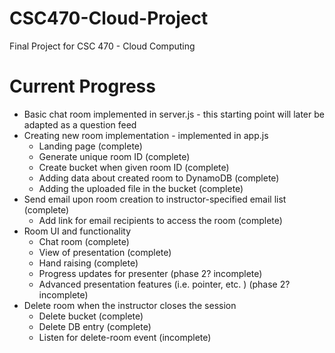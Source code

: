 # CSC470-Cloud-Project
Final Project for CSC 470 - Cloud Computing

# Current Progress
- Basic chat room implemented in server.js - this starting point will later be adapted as a question feed
- Creating new room implementation - implemented in app.js
  - Landing page (complete)
  - Generate unique room ID (complete)
  - Create bucket when given room ID (complete)
  - Adding data about created room to DynamoDB (complete)
  - Adding the uploaded file in the bucket (complete)
- Send email upon room creation to instructor-specified email list (complete)
  - Add link for email recipients to access the room (complete)
- Room UI and functionality
  - Chat room (complete)
  - View of presentation (complete)
  - Hand raising (complete)
  - Progress updates for presenter (phase 2? incomplete)
  - Advanced presentation features (i.e. pointer, etc. ) (phase 2? incomplete)
- Delete room when the instructor closes the session 
  - Delete bucket (complete)
  - Delete DB entry (complete)
  - Listen for delete-room event (incomplete)
